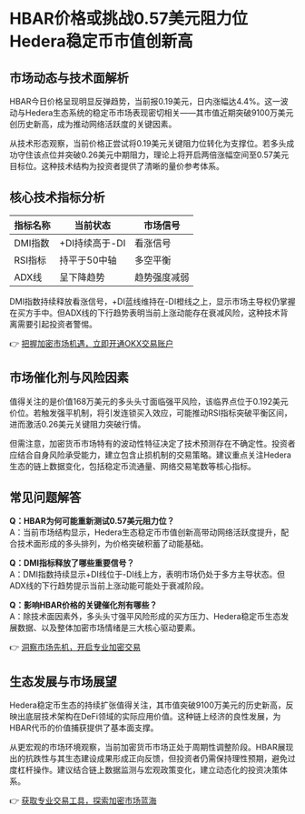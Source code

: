 # HBAR价格或挑战0.57美元阻力位 Hedera稳定币市值创新高

## 市场动态与技术面解析

HBAR今日价格呈现明显反弹趋势，当前报0.19美元，日内涨幅达4.4%。这一波动与Hedera生态系统的稳定币市场表现密切相关——其市值近期突破9100万美元创历史新高，成为推动网络活跃度的关键因素。

从技术形态观察，当前价格正尝试将0.19美元关键阻力位转化为支撑位。若多头成功守住该点位并突破0.26美元中期阻力，理论上将开启两倍涨幅空间至0.57美元目标位。这种技术结构为投资者提供了清晰的量价参考体系。

## 核心技术指标分析

| 指标名称 | 当前状态 | 市场信号 |
|---------|----------|----------|
| DMI指数 | +DI持续高于-DI | 看涨信号 |
| RSI指标 | 持平于50中轴 | 多空平衡 |
| ADX线 | 呈下降趋势 | 趋势强度减弱 |

DMI指数持续释放看涨信号，+DI蓝线维持在-DI橙线之上，显示市场主导权仍掌握在买方手中。但ADX线的下行趋势表明当前上涨动能存在衰减风险，这种技术背离需要引起投资者警惕。

👉 [把握加密市场机遇，立即开通OKX交易账户](https://bit.ly/okx_welcome)

## 市场催化剂与风险因素

值得关注的是价值168万美元的多头头寸面临强平风险，该临界点位于0.192美元价位。若触发强平机制，将引发连锁买入效应，可能推动RSI指标突破平衡区间，进而激活0.26美元关键阻力突破行情。

但需注意，加密货币市场特有的波动性特征决定了技术预测存在不确定性。投资者应结合自身风险承受能力，建立包含止损机制的交易策略。建议重点关注Hedera生态的链上数据变化，包括稳定币流通量、网络交易笔数等核心指标。

## 常见问题解答

**Q：HBAR为何可能重新测试0.57美元阻力位？**  
A：当前市场结构显示，Hedera生态稳定币市值创新高带动网络活跃度提升，配合技术面形成的多头排列，为价格突破积蓄了动能基础。

**Q：DMI指标释放了哪些重要信号？**  
A：DMI指数持续显示+DI线位于-DI线上方，表明市场仍处于多方主导状态。但ADX线的下行趋势提示当前上涨动能可能处于衰减阶段。

**Q：影响HBAR价格的关键催化剂有哪些？**  
A：除技术面因素外，多头头寸强平风险形成的买方压力、Hedera稳定币生态发展数据、以及整体加密市场情绪是三大核心驱动要素。

👉 [洞察市场先机，开启专业加密交易](https://bit.ly/okx_welcome)

## 生态发展与市场展望

Hedera稳定币生态的持续扩张值得关注，其市值突破9100万美元的历史新高，反映出底层技术架构在DeFi领域的实际应用价值。这种链上经济的良性发展，为HBAR代币的价值捕获提供了基本面支撑。

从更宏观的市场环境观察，当前加密货币市场正处于周期性调整阶段。HBAR展现出的抗跌性与其生态建设成果形成正向反馈，但投资者仍需保持理性预期，避免过度杠杆操作。建议结合链上数据监测与宏观政策变化，建立动态化的投资决策体系。

👉 [获取专业交易工具，探索加密市场蓝海](https://bit.ly/okx_welcome)
